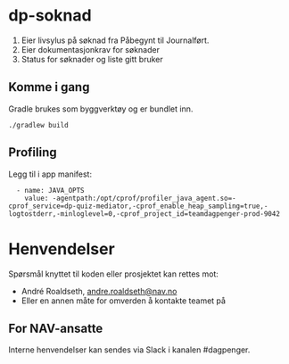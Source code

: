 # dp-soknad

1. Eier livsylus på søknad fra Påbegynt til Journalført.
2. Eier dokumentasjonkrav for søknader
3. Status for søknader og liste gitt bruker 

## Komme i gang

Gradle brukes som byggverktøy og er bundlet inn.

`./gradlew build`

## Profiling

Legg til i app manifest:

```
  - name: JAVA_OPTS
    value: -agentpath:/opt/cprof/profiler_java_agent.so=-cprof_service=dp-quiz-mediator,-cprof_enable_heap_sampling=true,-logtostderr,-minloglevel=0,-cprof_project_id=teamdagpenger-prod-9042
 ```

# Henvendelser

Spørsmål knyttet til koden eller prosjektet kan rettes mot:

* André Roaldseth, andre.roaldseth@nav.no
* Eller en annen måte for omverden å kontakte teamet på

## For NAV-ansatte

Interne henvendelser kan sendes via Slack i kanalen #dagpenger.
